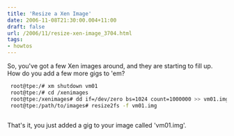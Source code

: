 ```yaml
---
title: 'Resize a Xen Image'
date: 2006-11-08T21:30:00.004+11:00
draft: false
url: /2006/11/resize-xen-image_3704.html
tags: 
- howtos
---
```


So, you've got a few Xen images around, and they are starting to fill up. How do you add a few more gigs to 'em?

```bash
 root@tpe:/# xm shutdown vm01  
 root@tpe:/# cd /xenimages  
 root@tpe:/xenimages# dd if=/dev/zero bs=1024 count=1000000 >> vm01.img  
 root@tpe:/path/to/images# resize2fs -f vm01.img  
 
```

That's it, you just added a gig to your image called 'vm01.img'.